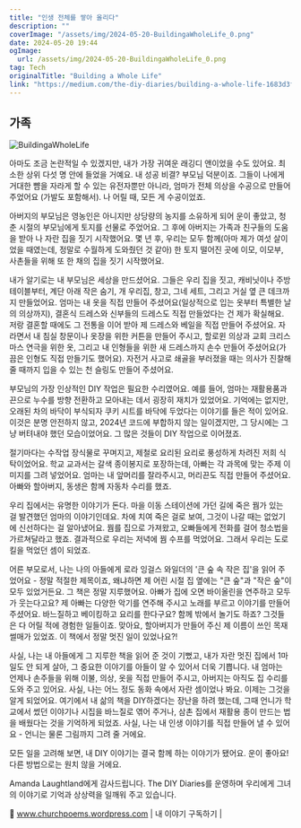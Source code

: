 ```yaml
---
title: "인생 전체를 쌓아 올리다"
description: ""
coverImage: "/assets/img/2024-05-20-BuildingaWholeLife_0.png"
date: 2024-05-20 19:44
ogImage:
  url: /assets/img/2024-05-20-BuildingaWholeLife_0.png
tag: Tech
originalTitle: "Building a Whole Life"
link: "https://medium.com/the-diy-diaries/building-a-whole-life-1683d3fd96ca"
---
```


## 가족

![BuildingaWholeLife](/assets/img/2024-05-20-BuildingaWholeLife_0.png)

아마도 조금 논란적일 수 있겠지만, 내가 가장 귀여운 래깅디 앤이었을 수도 있어요. 최소한 상위 다섯 명 안에 들었을 거예요. 내 성공 비결? 부모님 덕분이죠. 그들이 나에게 거대한 뺨을 자라게 할 수 있는 유전자뿐만 아니라, 엄마가 전체 의상을 수공으로 만들어 주었어요 (가발도 포함해서). 나 어릴 때, 모든 게 수공이었죠.

아버지의 부모님은 영농인은 아니지만 상당량의 농지를 소유하게 되어 운이 좋았고, 청춘 시절의 부모님에게 토지를 선물로 주었어요. 그 후에 아버지는 가족과 친구들의 도움을 받아 나 자란 집을 짓기 시작했어요. 몇 년 후, 우리는 모두 함께(아마 제가 여섯 살이었을 때였는데, 정말로 수월하게 도와줬던 것 같아) 한 토지 떨어진 곳에 이모, 이모부, 사촌들을 위해 또 한 채의 집을 짓기 시작했어요.

<div class="content-ad"></div>

내가 알기로는 내 부모님은 세상을 만드셨어요. 그들은 우리 집을 짓고, 캐비닛이나 주방 테이블부터, 계단 아래 작은 숨기, 개 우리집, 창고, 그네 세트, 그리고 거실 옆 큰 데크까지 만들었어요. 엄마는 내 옷을 직접 만들어 주셨어요(일상적으로 입는 옷부터 특별한 날의 의상까지), 결혼식 드레스와 신부들의 드레스도 직접 만들었다는 건 제가 확실해요. 저랑 결혼할 때에도 그 전통을 이어 받아 제 드레스와 베일을 직접 만들어 주셨어요. 자라면서 내 침실 창문이나 옷장을 위한 커튼을 만들어 주시고, 할로윈 의상과 교회 크리스마스 연극을 위한 옷, 그리고 내 인형들을 위한 새 드레스까지 손수 만들어 주셨어요(가끔은 인형도 직접 만들기도 했어요). 자전거 사고로 쇄골을 부러졌을 때는 의사가 진찰해 줄 때까지 입을 수 있는 천 슬링도 만들어 주셨어요.

부모님의 가장 인상적인 DIY 작업은 필요한 수리였어요. 예를 들어, 엄마는 재활용품과 끈으로 누수를 방향 전환하고 모아내는 데서 굉장히 재치가 있었어요. 기억에는 없지만, 오래된 차의 바닥이 부식되자 쿠키 시트를 바닥에 두었다는 이야기를 들은 적이 있어요. 이것은 분명 안전하지 않고, 2024년 코드에 부합하지 않는 일이겠지만, 그 당시에는 그냥 버텨내야 했던 모습이었어요. 그 많은 것들이 DIY 작업으로 이어졌죠.

절기마다는 수작업 장식물로 꾸며지고, 제철로 요리된 요리로 풍성하게 차려진 저희 식탁이었어요. 학교 교과서는 갈색 종이봉지로 포장하는데, 아빠는 각 과목에 맞는 주제 이미지를 그려 넣었어요. 엄마는 내 앞머리를 잘라주시고, 머리끈도 직접 만들어 주셨어요. 아빠와 할아버지, 동생은 함께 자동차 수리를 했죠.

우리 집에서는 유명한 이야기가 돈다. 마을 이동 스테이션에 가던 길에 죽은 꿤가 있는 걸 발견했던 엄마의 이야기인데요. 차에 치여 죽은 걸로 보여, 그것이 나갈 때는 없었기에 신선하다는 걸 알아냈어요. 꿤를 집으로 가져왔고, 오빠들에게 전화를 걸어 청소법을 가르쳐달라고 했죠. 결과적으로 우리는 저녁에 꿤 수프를 먹었어요. 그래서 우리는 도로킬을 먹었던 셈이 되었죠.

<div class="content-ad"></div>

어른 부모로서, 나는 나의 아들에게 로라 잉걸스 와일더의 '큰 숲 속 작은 집'을 읽어 주었어요 - 정말 적절한 제목이죠, 왜냐하면 제 어린 시절 집 옆에는 "큰 숲"과 "작은 숲"이 모두 있었거든요. 그 책은 정말 지루했어요. 아빠가 집에 오면 바이올린을 연주하고 모두가 웃는다고요? 제 아빠는 다양한 악기를 연주해 주시고 노래를 부르고 이야기를 만들어 주셨어요. 바느질하고 베이킹하고 요리를 한다구요? 함께 밖에서 놀기도 하죠? 그것들은 다 어릴 적에 경험한 일들이죠. 맞아요, 할아버지가 만들어 주신 제 이름이 쓰인 목재 썰매가 있었죠. 이 책에서 정말 멋진 일이 있었나요?!

사실, 나는 내 아들에게 그 지루한 책을 읽어 준 것이 기뻤고, 내가 자란 멋진 집에서 1마일도 안 되게 살아, 그 중요한 이야기를 아들이 알 수 있어서 더욱 기쁩니다. 내 엄마는 언제나 손주들을 위해 이불, 의상, 옷을 직접 만들어 주시고, 아버지는 아직도 집 수리를 도와 주고 있어요. 사실, 나는 어느 정도 동화 속에서 자란 셈이었나 봐요. 이제는 그것을 알게 되었어요. 여기에서 내 삶의 책을 DIY하겠다는 장난을 하려 했는데, 그때 언니가 학교에서 썼던 이야기나 시집을 바느질로 엮어 주거나, 삼촌 집에서 재활용 종이 만드는 법을 배웠다는 것을 기억하게 되었죠. 사실, 나는 내 인생 이야기를 직접 만들어 낼 수 있어요 - 언니는 물론 그림까지 그려 줄 거에요.

모든 일을 고려해 보면, 내 DIY 이야기는 결국 함께 하는 이야기가 됐어요. 운이 좋아요! 다른 방법으로는 원치 않을 거에요.

Amanda Laughtland에게 감사드립니다.
The DIY Diaries를 운영하며 우리에게 그녀의 이야기로 기억과 상상력을 일깨워 주고 있습니다.

<div class="content-ad"></div>

📖 www.churchpoems.wordpress.com
| 내 이야기 구독하기 |
